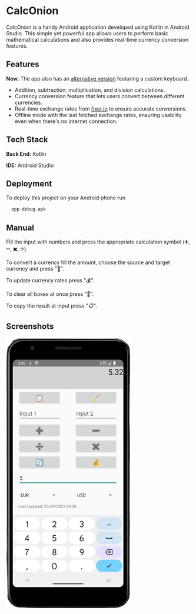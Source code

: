 
# CalcOnion

CalcOnion is a handy Android application developed using Kotlin in Android Studio. This simple yet powerful app allows users to perform basic mathematical calculations and also provides real-time currency conversion features.


## Features
**New**: The app also has an [alternative version](https://github.com/manosmin/CalcOnion/tree/keyboard) featuring a custom keyboard.

- Addition, subtraction, multiplication, and division calculations.
- Currency conversion feature that lets users convert between different currencies.
- Real-time exchange rates from [fixer.io](https://fixer.io/) to ensure accurate conversions.
- Offline mode with the last fetched exchange rates, ensuring usability even when there's no internet connection.

## Tech Stack

**Back End:** Kotlin

**IDE:** Android Studio


## Deployment

To deploy this project on your Android phone run

```bash
  app-debug.apk
```

## Manual

Fill the input with numbers and press the appropriate calculation symbol (➕, ➖, ✖️, ➗). 

To convert a currency fill the amount, choose the source and target currency and press "🔄". </br>

To update currency rates press "💰".

To clear all boxes at once press "🧹".

To copy the result at input press "📋".


## Screenshots
![Main Screen](https://github.com/manosmin/CalcOnion/blob/old/screenshots/main_screen.PNG)
